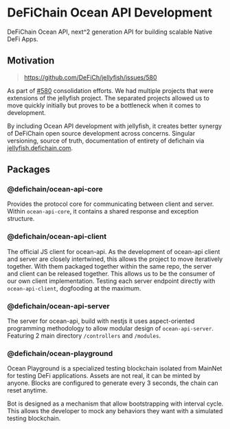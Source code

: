 # DeFiChain Ocean API Development

DeFiChain Ocean API, next^2 generation API for building scalable Native DeFi Apps.

## Motivation

> https://github.com/DeFiCh/jellyfish/issues/580

As part of [#580](https://github.com/DeFiCh/jellyfish/issues/580) consolidation efforts. We had multiple projects that
were extensions of the jellyfish project. The separated projects allowed us to move quickly initially but proves to be a
bottleneck when it comes to development.

By including Ocean API development with jellyfish, it creates better synergy of DeFiChain open source development across
concerns. Singular versioning, source of truth, documentation of entirety of defichain
via [jellyfish.defichain.com](https://jellyfish.defichain.com).

## Packages

### @defichain/ocean-api-core

Provides the protocol core for communicating between client and server. Within `ocean-api-core`, it contains a shared
response and exception structure.

### @defichain/ocean-api-client

The official JS client for ocean-api. As the development of ocean-api client and server are closely intertwined, this
allows the project to move iteratively together. With them packaged together within the same repo, the server and client
can be released together. This allows us to be the consumer of our own client implementation. Testing each server
endpoint directly with `ocean-api-client`, dogfooding at the maximum.

### @defichain/ocean-api-server

The server for ocean-api, build with nestjs it uses aspect-oriented programming methodology to allow modular design
of `ocean-api-server`. Featuring 2 main directory `/controllers` and `/modules`.

### @defichain/ocean-playground

Ocean Playground is a specialized testing blockchain isolated from MainNet for testing DeFi applications. Assets are not
real, it can be minted by anyone. Blocks are configured to generate every 3 seconds, the chain can reset anytime.

Bot is designed as a mechanism that allow bootstrapping with interval cycle. This allows the developer to mock any
behaviors they want with a simulated testing blockchain.
